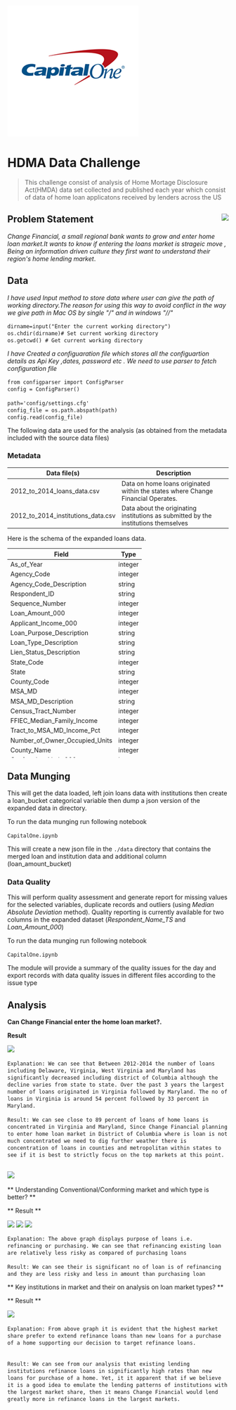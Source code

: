 <img src="Images/image.png"/>

# HDMA Data Challenge

>This challenge consist of analysis of Home Mortage Disclosure Act(HMDA) data set collected and published each year which consist of data of home loan applicatons received by lenders across the US

## Problem Statement <img src="images/enron.png" align="right" />
*Change Financial, a small regional bank wants to grow and enter home loan market.It wants to know if entering the loans market is strageic move , Being an information driven culture they first want to understand their region's home lending market*.


## Data


*I have used Input method to store data where user can give the path of working directory.The reason for using this way to avoid conflict in the way we give path in Mac OS by single "/" and in windows "//"*
 

```
dirname=input("Enter the current working directory")
os.chdir(dirname)# Set current working directory
os.getcwd() # Get current working directory

```

*I have Created a configuaration file which stores all the configuartion details as Api Key ,dates, password etc . We need to use parser to fetch configuration file*

```
from configparser import ConfigParser
config = ConfigParser()

path='config/settings.cfg'
config_file = os.path.abspath(path)
config.read(config_file)
```


The following data are used for the analysis (as obtained from the metadata included with the source data files)

### Metadata

<table>
  <thead>
    <tr><th>Data file(s)</th><th>Description</th></tr>
  </thead>
  <tbody>
    <tr>
      <td>2012_to_2014_loans_data.csv</td>
      <td>Data on home loans originated within the states where Change Financial Operates.</td>
    </tr>
    <tr>
      <td>2012_to_2014_institutions_data.csv</td>
      <td>Data about the originating institutions as submitted by the institutions themselves</td>
    </tr>
  </tbody>
</table>

Here is the schema of the expanded loans data.

<table style="height: 477px;" width="315">
  <thead>
    <tr><th>Field</th><th>Type</th></tr>
  </thead>
  <tbody>
    <tr>
      <td>As_of_Year</td>
      <td>integer</td>
    </tr>
    <tr>
      <td>Agency_Code</td>
      <td>integer</td>
    </tr>
    <tr>
      <td>Agency_Code_Description</td>
      <td>string</td>
    </tr>
    <tr>
      <td>Respondent_ID</td>
      <td>string</td>
    </tr>
    <tr>
      <td>Sequence_Number</td>
      <td>integer</td>
    </tr>
    <tr>
      <td>Loan_Amount_000</td>
      <td>integer</td>
    </tr>
    <tr>
      <td>Applicant_Income_000</td>
      <td>integer</td>
    </tr>
    <tr>
      <td>Loan_Purpose_Description</td>
      <td>string</td>
    </tr>
    <tr>
      <td>Loan_Type_Description</td>
      <td>string</td>
    </tr>
    <tr>
      <td>Lien_Status_Description</td>
      <td>string</td>
    </tr>
    <tr>
      <td>State_Code</td>
      <td>integer</td>
    </tr>
    <tr>
      <td>State</td>
      <td>string</td>
    </tr>
    <tr>
      <td>County_Code</td>
      <td>integer</td>
    </tr>
    <tr>
      <td>MSA_MD</td>
      <td>integer</td>
    </tr>
    <tr>
      <td>MSA_MD_Description</td>
      <td>string</td>
    </tr>
    <tr>
      <td>Census_Tract_Number</td>
      <td>integer</td>
    </tr>
    <tr>
      <td>FFIEC_Median_Family_Income</td>
      <td>integer</td>
    </tr>
    <tr>
      <td>Tract_to_MSA_MD_Income_Pct</td>
      <td>integer</td>
    </tr>
    <tr>
      <td>Number_of_Owner_Occupied_Units</td>
      <td>integer</td>
    </tr>
    <tr>
      <td>County_Name</td>
      <td>integer</td>
    </tr>
    <tr>
      <td>Conforming_Limit_000</td>
      <td>integer</td>
    </tr>
    <tr>
      <td>Conventional_Status</td>
      <td>string</td>
    </tr>
    <tr>
      <td>Conforming_Status</td>
      <td>string</td>
    </tr>
    <tr>
      <td>Conventional_Conforming_Flag</td>
      <td>string</td>
    </tr>
    <tr>
      <td>Respondent_Name_TS</td>
      <td>string</td>
    </tr>
  </tbody>
</table>



## Data Munging


This will get the data loaded, left join loans data with institutions then create a loan_bucket categorical variable then dump a json version of the expanded data in directory. 

To run the data munging run following notebook

``` CapitalOne.ipynb ```

This will create a new json file in the `./data` directory that contains the merged loan and institution data and additional column (loan_amount_bucket)


### Data Quality

This will perform quality assessment and generate report for missing values for the selected variables, duplicate records and outliers (using _Median Absolute Deviation_ method). Quality reporting is currently available for two columns in the expanded dataset (_Respondent_Name_TS_ and _Loan_Amount_000_)



To run the data munging run following notebook

``` CapitalOne.ipynb ```

The module will provide a summary of the quality issues for the day and export records with data quality issues in different files according to the issue type

## Analysis


**Can Change Financial enter the home loan market?.**


**Result**

<img src="Images/image1.png"/>

```
Explanation: We can see that Between 2012-2014 the number of loans including Delaware, Virginia, West Virginia and Maryland has significantly decreased including district of Columbia although the decline varies from state to state. Over the past 3 years the largest number of loans originated in Virginia followed by Maryland. The no of loans in Virginia is around 54 percent followed by 33 percent in Maryland.

Result: We can see close to 89 percent of loans of home loans is concentrated in Virginia and Maryland, Since Change Financial planning to enter home loan market in District of Columbia where is loan is not much concentrated we need to dig further weather there is concentration of loans in counties and metropolitan within states to see if it is best to strictly focus on the top markets at this point.


```
<img src="Images/image2.png"/>

** Understanding Conventional/Conforming market and which type is better? **


** Result **

<img src="Images/image3.png"/>
<img src="Images/image4.png"/>
<img src="Images/image5.png"/>

```
Explanation: The above graph displays purpose of loans i.e. refinancing or purchasing. We can see that refinancing existing loan are relatively less risky as compared of purchasing loans

Result: We can see their is significant no of loan is of refinancing and they are less risky and less in amount than purchasing loan
```


** Key institutions in market and their on analysis on loan market types? **



** Result **

<img src="Images/image6.png"/>

```
Explanation: From above graph it is evident that the highest market share prefer to extend refinance loans than new loans for a purchase of a home supporting our decision to target refinance loans.


Result: We can see from our analysis that existing lending institutions refinance loans in significantly high rates than new loans for purchase of a home. Yet, it it apparent that if we believe it is a good idea to emulate the lending patterns of institutions with the largest market share, then it means Change Financial would lend greatly more in refinance loans in the largest markets.



```
